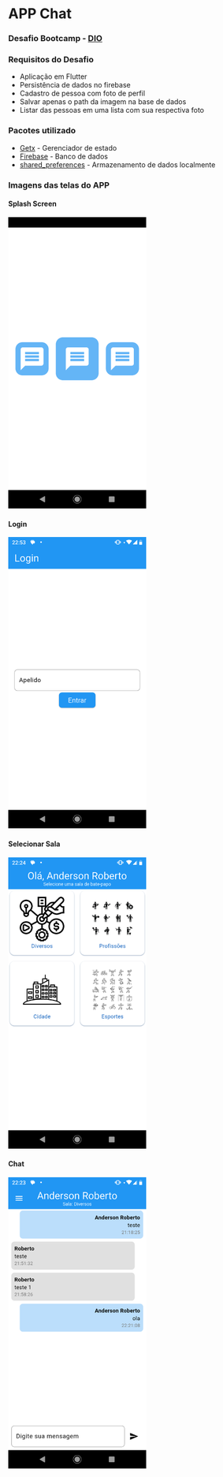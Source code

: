 # APP Chat

### Desafio Bootcamp - [DIO](https://web.dio.me/)

### Requisitos do Desafio
- Aplicação em Flutter​
- Persistência de dados no firebase
- Cadastro de pessoa com foto de perfil​
- Salvar apenas o path da imagem na base de dados
- Listar das pessoas em uma lista com sua respectiva foto​

### Pacotes utilizado

- [Getx](https://pub.dev/packages/get) - Gerenciador de estado
- [Firebase](https://console.firebase.google.com/) - Banco de dados
- [shared_preferences](https://pub.dev/packages/shared_preferences) - Armazenamento de dados localmente

### Imagens das telas do APP


<h4>Splash Screen</h4>
<p><img src="https://github.com/andersonro/app_chat/blob/main/images/tela1.png?raw=true" alt="splash_screen" width="280"/></p>

<h4>Login</h4>
<p><img src="https://github.com/andersonro/app_chat/blob/main/images/tela2.png?raw=true" alt="splash_screen" width="280"/></p>

<h4>Selecionar Sala</h4>
<p><img src="https://github.com/andersonro/app_chat/blob/main/images/tela3.png?raw=true" alt="splash_screen" width="280"/></p>

<h4>Chat</h4>
<p><img src="https://github.com/andersonro/app_chat/blob/main/images/tela4.png?raw=true" alt="splash_screen" width="280"/></p>
